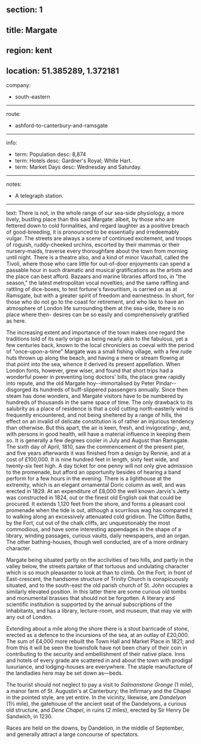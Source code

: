 section: 1
----
title: Margate
----
region: kent
----
location: 51.385289, 1.372181
----
company:
- south-eastern
----
route:
- ashford-to-canterbury-and-ramsgate
----
info:
- term: Population
  desc: 8,874
- term: Hotels
  desc: Gardner's Royal; White Hart.
- term: Market Days
  desc: Wednesday and Saturday.
----
notes:
- A telegraph station.
----
text: There is not, in the whole range of our sea-side physiology, a more lively, bustling place than this said Margate: albeit, by those who are fettered down to cold formalities, and regard laughter as a positive breach of good-breeding, it is pronounced to be essentially and irredeemably vulgar. The streets are always a scene of continued excitement, and troops of roguish, ruddy-cheeked urchins, escorted by their mammas or their nursery-maids, traverse every thoroughfare about the town from morning until night. There is a theatre also, and a kind of minor Vauxhall, called the Tivoli, where those who care little for out-of-door enjoyments can spend a passable hour in such dramatic and musical gratifications as the artists and the place can best afford. Bazaars and marine libraries afford too, in "the season," the latest metropolitan vocal novelties; and the same raffling and rattling of dice-boxes, to test fortune's favouritism, is carried on as at Ramsgate, but with a greater spirit of freedom and earnestness. In short, for those who do not go to the coast for retirement, and who like to have an atmosphere of London life surrounding them at the sea-side, there is no place where then- desires can be so easily and comprehensively gratified as here.

The increasing extent and importance of the town makes one regard the traditions told of its early origin as being nearly akin to the fabulous, yet a few centuries back, known to the local chroniclers as coeval with the period of "once-upon-a-time" Margate was a small fishing village, with a few rude huts thrown up along the beach, and having a mere or stream flowing at that point into the sea, whence it derived its present appellation. When London fonts, however, grew wiser, and found that short trips had a wonderful power in preventing long doctors' bills, the place grew rapidly into repute, and the old Margate hoy--immortalised by Peter Pindar--disgorged its hundreds of buff-slippered passengers annually. Since then steam has done wonders, and Margate visitors have to be numbered by hundreds of thousands in the same space of time. The only drawback to its salubrity as a place of residence is that a cold cutting north-easterly wind is frequently encountered, and not being sheltered by a range of hills, the effect on an invalid of delicate constitution is of rather an injurious tendency than otherwise. But this apart, the air is keen, fresh, and invigorating-, and, with persons in good health, will have a material influence in keeping them so. It is generally a few degrees cooler in July and August than Ramsgate. The sixth day of April, 1810, saw the commencement of the present pier, and five years afterwards it was finished from a design by Rennie, and at a cost of £100,000. It is nine hundred feet in length, sixty feet wide, and twenty-six feet high. A day ticket for one penny will not only give admission to the promenade, but afford an opportunity besides of hearing a band perform for a few hours in the evening. There is a lighthouse at the extremity, which is an elegant ornamental Doric column as well, and was erected in 1829. At an expenditure of £8,000 the well known Jarvis's Jetty was constructed in 1824, out or the finest old English oak that could be procured. It extends 1,120 feet from the shore, and forms a pleasant cool promenade when the tide is out, although a scurrilous wag has compared it to walking along an excessively attenuated cold gridiron. The Clifton Baths, by the Fort, cut out of the chalk cliffs, arc unquestionably the most commodious, and have some interesting appendages in the shape of a library, winding passages, curious vaults, daily newspapers, and an organ. The other bathing-houses, though well conducted, are of a more ordinary character.

Margate being situated partly on the acclivities of two hills, and partly in the valley below, the streets partake of that tortuous and undulating character which is so much pleasanter to look at than to climb. On the Fort, in front of East-crescent, the handsome structure of Trinity Church is conspicuously situated, and to the south-east the old parish church of St. John occupies a similarly elevated position. In this latter there are some curious old tombs and monumental brasses that should not be forgotten. A literary and scientific institution is supported by the annual subscriptions of the inhabitants, and has a library, lecture-room, and museum, that may vie with any out of London.

Extending about a mile along the shore there is a stout barricade of stone, erected as a defence to the incursions of the sea, at an outlay of £20,000. The sum of £4,000 more rebuilt the Town Hall and Market Place in 1821; and from this it will be seen the townsfolk have not been chary of their coin in contributing to the security and embellishment of their native place. Inns and hotels of every grade are scattered in and about the town with prodigal luxuriance, and lodging-houses are everywhere. The staple manufacture of the landladies here may be set down as—beds.

The tourist should not neglect to pay a visit to *Salmanstone Grange* (1 mile), a manor farm of St. Augustin's at Canterbury; the Infirmary and the Chapel in the pointed style, are yet entire. In the vicinity, likewise, are *Dandelyon* (1½ mile), the gatehouse of the ancient seat of the Dandelyons, a curious old structure, and *Dene Chapel*, in ruins (2 miles), erected by Sir Henry De Sandwich, in 1230.

Races are held on the downs, by Dandelion, in the middle of September, and generally attract a large concourse of spectators.
